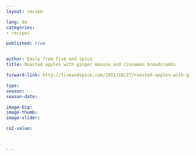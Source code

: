 ```yaml
---
layout: recipe

lang: de
categories:
- recipes

published: true


author: Emily from five and spice
title: Roasted apples with ginger mousse and cinnamon breadcrumbs

forward-link: http://fiveandspice.com/2011/10/27/roasted-apples-with-ginger-mousse-and-cinnamon-breadcrumbs/

type: 
season: 
season-date:  

image-big: 
image-thumb: 
image-slider: 

co2-value: 



---
```

